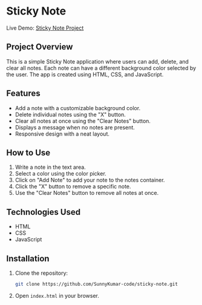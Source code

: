 # Sticky Note

Live Demo: [Sticky Note Project](https://sunnykumar-code.github.io/sticky-note/)

## Project Overview

This is a simple Sticky Note application where users can add, delete, and clear all notes. Each note can have a different background color selected by the user. The app is created using HTML, CSS, and JavaScript.

## Features

- Add a note with a customizable background color.
- Delete individual notes using the "X" button.
- Clear all notes at once using the "Clear Notes" button.
- Displays a message when no notes are present.
- Responsive design with a neat layout.

## How to Use

1. Write a note in the text area.
2. Select a color using the color picker.
3. Click on "Add Note" to add your note to the notes container.
4. Click the "X" button to remove a specific note.
5. Use the "Clear Notes" button to remove all notes at once.

## Technologies Used

- HTML
- CSS
- JavaScript

## Installation

1. Clone the repository:
    ```bash
    git clone https://github.com/SunnyKumar-code/sticky-note.git
    ```
2. Open `index.html` in your browser.


